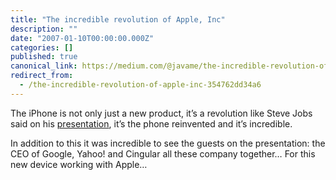 ```yaml
---
title: "The incredible revolution of Apple, Inc"
description: ""
date: "2007-01-10T00:00:00.000Z"
categories: []
published: true
canonical_link: https://medium.com/@javame/the-incredible-revolution-of-apple-inc-354762dd34a6
redirect_from:
  - /the-incredible-revolution-of-apple-inc-354762dd34a6
---
```


The iPhone is not only just a new product, it’s a revolution like Steve Jobs said on his [presentation](http://events.apple.com.edgesuite.net/j47d52oo/event/), it’s the phone reinvented and it’s incredible.

In addition to this it was incredible to see the guests on the presentation: the CEO of Google, Yahoo! and Cingular all these company together… For this new device working with Apple…
